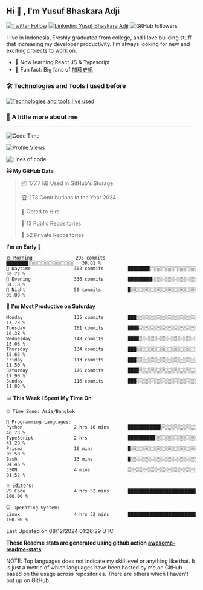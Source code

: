 ## Hi 👋 , I'm Yusuf Bhaskara Adji

[![Twitter Follow](https://img.shields.io/twitter/follow/frelein_asli?label=Follow)](https://twitter.com/intent/follow?screen_name=frelein_asli)
[![Linkedin: Yusuf Bhaskara Adji](https://img.shields.io/badge/-yusufadji-blue?style=flat-square&logo=Linkedin&logoColor=white&link=https://www.linkedin.com/in/yusuf-bhaskara-adji/)](https://www.linkedin.com/in/yusuf-bhaskara-adji/)
![GitHub followers](https://img.shields.io/github/followers/yusufadji?label=Follow&style=social)

I live in Indonesia, Freshly graduated from college, and I love building stuff that increasing my developer productivity. I'm always looking for new and exciting projects to work on.

- 🌱 Now learning React JS & Typescript
- 🐻 Fun fact: Big fans of [加藤史帆](https://www.instagram.com/katoshi.official/)

### 🛠️ Technologies and Tools I used before

[![Technologies and tools I've used](https://skillicons.dev/icons?i=html,css,js,ts,php,python,kotlin,tailwind,bootstrap,next,express,sequelize,mysql,prisma,firebase,vercel,vscode,androidstudio,bash,git,postman,figma,docker,linux&perline=12)](#)

### 🐣 A little more about me

---

<!--START_SECTION:waka-->
![Code Time](http://img.shields.io/badge/Code%20Time-1%2C136%20hrs%2011%20mins-blue)

![Profile Views](http://img.shields.io/badge/Profile%20Views-0-blue)

![Lines of code](https://img.shields.io/badge/From%20Hello%20World%20I%27ve%20Written-678.2%20thousand%20lines%20of%20code-blue)

**🐱 My GitHub Data** 

> 📦 177.7 kB Used in GitHub's Storage 
 > 
> 🏆 273 Contributions in the Year 2024
 > 
> 💼 Opted to Hire
 > 
> 📜 13 Public Repositories 
 > 
> 🔑 52 Private Repositories 
 > 
**I'm an Early 🐤** 

```text
🌞 Morning                295 commits         ████████░░░░░░░░░░░░░░░░░   30.01 % 
🌆 Daytime                302 commits         ████████░░░░░░░░░░░░░░░░░   30.72 % 
🌃 Evening                336 commits         █████████░░░░░░░░░░░░░░░░   34.18 % 
🌙 Night                  50 commits          █░░░░░░░░░░░░░░░░░░░░░░░░   05.09 % 
```
📅 **I'm Most Productive on Saturday** 

```text
Monday                   135 commits         ███░░░░░░░░░░░░░░░░░░░░░░   13.73 % 
Tuesday                  161 commits         ████░░░░░░░░░░░░░░░░░░░░░   16.38 % 
Wednesday                148 commits         ████░░░░░░░░░░░░░░░░░░░░░   15.06 % 
Thursday                 134 commits         ███░░░░░░░░░░░░░░░░░░░░░░   13.63 % 
Friday                   113 commits         ███░░░░░░░░░░░░░░░░░░░░░░   11.50 % 
Saturday                 176 commits         ████░░░░░░░░░░░░░░░░░░░░░   17.90 % 
Sunday                   116 commits         ███░░░░░░░░░░░░░░░░░░░░░░   11.80 % 
```


📊 **This Week I Spent My Time On** 

```text
🕑︎ Time Zone: Asia/Bangkok

💬 Programming Languages: 
Python                   2 hrs 16 mins       ████████████░░░░░░░░░░░░░   46.73 % 
TypeScript               2 hrs               ██████████░░░░░░░░░░░░░░░   41.20 % 
Prisma                   16 mins             █░░░░░░░░░░░░░░░░░░░░░░░░   05.58 % 
Bash                     13 mins             █░░░░░░░░░░░░░░░░░░░░░░░░   04.45 % 
JSON                     4 mins              ░░░░░░░░░░░░░░░░░░░░░░░░░   01.52 % 

🔥 Editors: 
VS Code                  4 hrs 52 mins       █████████████████████████   100.00 % 

💻 Operating System: 
Linux                    4 hrs 52 mins       █████████████████████████   100.00 % 
```


 Last Updated on 08/12/2024 01:26:29 UTC
<!--END_SECTION:waka-->

**These Readme stats are generated using github action [awesome-readme-stats](https://github.com/anmol098/waka-readme-stats)**

NOTE: Top languages does not indicate my skill level or anything like that. It is just a metric of which languages have been hosted by me on GitHub based on the usage across repositories. There are others which I haven't put up on GitHub.
